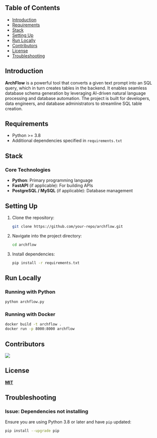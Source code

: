 

## Table of Contents

- [Introduction](#introduction)
- [Requirements](#requirements)
- [Stack](#stack)
- [Setting Up](#setting-up)
- [Run Locally](#run-locally)
- [Contributors](#contributors)
- [License](#license)
- [Troubleshooting](#troubleshooting)

## Introduction

**ArchFlow** is a powerful tool that converts a given text prompt into an SQL query, which in turn creates tables in the backend. It enables seamless database schema generation by leveraging AI-driven natural language processing and database automation. The project is built for developers, data engineers, and database administrators to streamline SQL table creation.

## Requirements

- Python >= 3.8
- Additional dependencies specified in `requirements.txt`

## Stack

### Core Technologies
- **Python**: Primary programming language
- **FastAPI** (if applicable): For building APIs
- **PostgreSQL / MySQL** (if applicable): Database management

## Setting Up

1. Clone the repository:
   ```sh
   git clone https://github.com/your-repo/archflow.git
   ```
2. Navigate into the project directory:
   ```sh
   cd archflow
   ```
3. Install dependencies:
   ```sh
   pip install -r requirements.txt
   ```

## Run Locally

### Running with Python
```sh
python archflow.py
```

### Running with Docker
```sh
docker build -t archflow .
docker run -p 8000:8000 archflow
```

## Contributors

<a href="https://github.com/your-repo/archflow/graphs/contributors">
  <img src="https://contrib.rocks/image?repo=your-repo/archflow" />
</a>

## License

[**MIT**](LICENSE)

## Troubleshooting

### Issue: Dependencies not installing
Ensure you are using Python 3.8 or later and have `pip` updated:
```sh
pip install --upgrade pip
```
